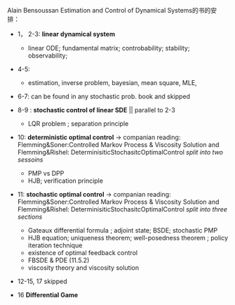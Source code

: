 Alain Bensoussan
Estimation and Control of Dynamical Systems的书的安排：
+  1， 2-3: **linear dynamical system**
    + linear ODE;   fundamental matrix; controbability; stability; observability; 
  
  
+ 4-5: 
   +  estimation, inverse problem, bayesian, mean square, MLE, 
+ 6-7: can be found in any stochastic prob. book and skipped

+ 8-9 : **stochastic control of linear SDE** || parallel to  2-3
   +  LQR problem ; separation principle 
   
+ 10:  **deterministic optimal control** -> companian  reading:  Flemming&Soner:Controlled Markov Process & Viscosity Solution and  Flemming&Rishel: DeterminisiticStochasitcOptimalControl
*split into two sessoins* 
   +  PMP  vs  DPP
  +  HJB; verification principle 
  
+ 11:  **stochastic optimal control** -> companian reading:  Flemming&Soner:Controlled Markov Process & Viscosity Solution and  Flemming&Rishel: DeterminisiticStochasitcOptimalControl
   *split into three sections*
    +  Gateaux differential formula ; adjoint state; BSDE; stochastic PMP
    +  HJB equation; uniqueness theorem; well-posedness theorem ; policy iteration technique 
    +  existence of optimal feedback control 
    +  FBSDE & PDE (11.5.2)
    +  viscosity theory and viscosity solution
 
 + 12-15, 17 skipped 
 + 16 **Differential Game** 
  
  
